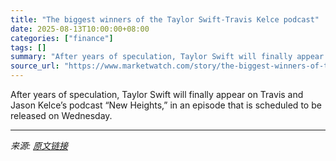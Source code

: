 ```yaml
---
title: "The biggest winners of the Taylor Swift-Travis Kelce podcast"
date: 2025-08-13T10:00:00+08:00
categories: ["finance"]
tags: []
summary: "After years of speculation, Taylor Swift will finally appear on Travis and Jason Kelce’s podcast “New Heights,” in an episode that is scheduled to be released on Wednesday."
source_url: "https://www.marketwatch.com/story/the-biggest-winners-of-the-taylor-swift-travis-kelce-podcast-0119459c?mod=mw_rss_topstories"
---
```


After years of speculation, Taylor Swift will finally appear on Travis and Jason Kelce’s podcast “New Heights,” in an episode that is scheduled to be released on Wednesday.

---

*来源: [原文链接](https://www.marketwatch.com/story/the-biggest-winners-of-the-taylor-swift-travis-kelce-podcast-0119459c?mod=mw_rss_topstories)*
